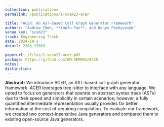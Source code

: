 ```yaml
---
collection: publications
permalink: /publications/1-scam23-acer

title: "ACER: An AST-based Call Graph Generator Framework"
authors: "Andrew Chen, **Yanfu Yan**, and Denys Poshyvanyk"
venue_key: "scam23"
track: Engineering Track
date: 2024-10-2
doiurl: 2308.15669

paperurl: /files/1-scam23-acer.pdf
package: https://github.com/WM-SEMERU/ACER
notes: 
distinction: 
---
```


**Abstract:** We introduce ACER, an AST-based call graph generator framework. ACER leverages tree-sitter to interface with any language. We opted to focus on generators that operate on abstract syntax trees (ASTs) due to their speed and simplicitly in certain scenarios; however, a fully quantified intermediate representation usually provides far better information at the cost of requiring compilation. To evaluate our framework, we created two context-insensitive Java generators and compared them to existing open-source Java generators.

